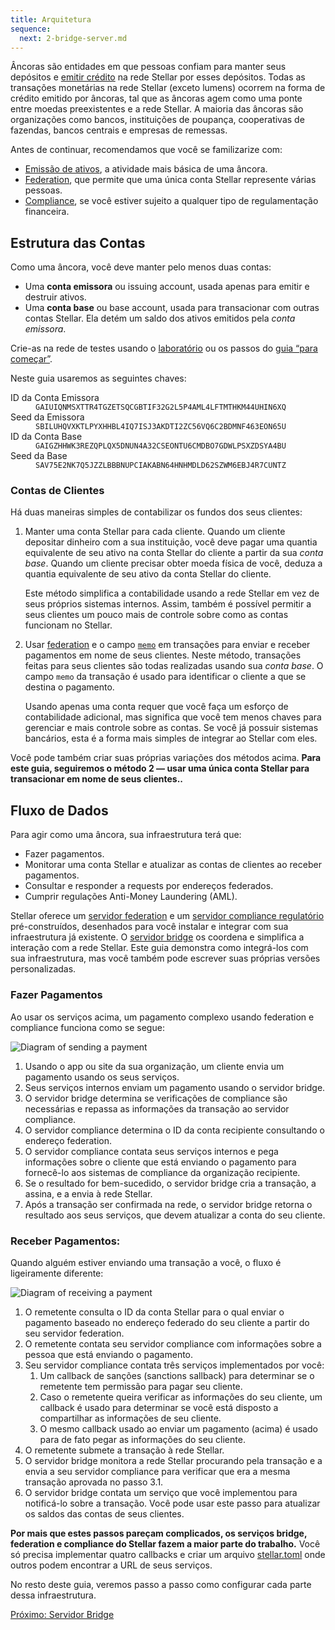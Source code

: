```yaml
---
title: Arquitetura
sequence:
  next: 2-bridge-server.md
---
```


Âncoras são entidades em que pessoas confiam para manter seus depósitos e [emitir crédito](../issuing-assets.md) na rede Stellar por esses depósitos. Todas as transações monetárias na rede Stellar (exceto lumens) ocorrem na forma de crédito emitido por âncoras, tal que as âncoras agem como uma ponte entre moedas preexistentes e a rede Stellar. A maioria das âncoras são organizações como bancos, instituições de poupança, cooperativas de fazendas, bancos centrais e empresas de remessas.

Antes de continuar, recomendamos que você se familizarize com:

- [Emissão de ativos](../issuing-assets.md), a atividade mais básica de uma âncora.
- [Federation](../concepts/federation.md), que permite que uma única conta Stellar represente várias pessoas.
- [Compliance](../compliance-protocol.md), se você estiver sujeito a qualquer tipo de regulamentação financeira.


## Estrutura das Contas

Como uma âncora, você deve manter pelo menos duas contas:

- Uma **conta emissora** ou issuing account, usada apenas para emitir e destruir ativos.
- Uma **conta base** ou base account, usada para transacionar com outras contas Stellar. Ela detém um saldo dos ativos emitidos pela *conta emissora*.

Crie-as na rede de testes usando o [laboratório](https://stellar.org/laboratory/) ou os passos do [guia “para começar”](../get-started/create-account.md).

Neste guia usaremos as seguintes chaves:

<dl>
  <dt>ID da Conta Emissora</dt>
  <dd><code>GAIUIQNMSXTTR4TGZETSQCGBTIF32G2L5P4AML4LFTMTHKM44UHIN6XQ</code></dd>
  <dt>Seed da Emissora</dt>
  <dd><code>SBILUHQVXKTLPYXHHBL4IQ7ISJ3AKDTI2ZC56VQ6C2BDMNF463EON65U</code></dd>
  <dt>ID da Conta Base</dt>
  <dd><code>GAIGZHHWK3REZQPLQX5DNUN4A32CSEONTU6CMDBO7GDWLPSXZDSYA4BU</code></dd>
  <dt>Seed da Base</dt>
  <dd><code>SAV75E2NK7Q5JZZLBBBNUPCIAKABN64HNHMDLD62SZWM6EBJ4R7CUNTZ</code></dd>
</dl>



### Contas de Clientes

Há duas maneiras simples de contabilizar os fundos dos seus clientes:

1. Manter uma conta Stellar para cada cliente. Quando um cliente depositar dinheiro com a sua instituição, você deve pagar uma quantia equivalente de seu ativo na conta Stellar do cliente a partir da sua *conta base*. Quando um cliente precisar obter moeda física de você, deduza a quantia equivalente de seu ativo da conta Stellar do cliente.

    Este método simplifica a contabilidade usando a rede Stellar em vez de seus próprios sistemas internos. Assim, também é possível permitir a seus clientes um pouco mais de controle sobre como as contas funcionam no Stellar.

2. Usar [federation](../concepts/federation.md) e o campo [`memo`](../concepts/transactions.md#memo) em transações para enviar e receber pagamentos em nome de seus clientes. Neste método, transações feitas para seus clientes são todas realizadas usando sua *conta base*. O campo `memo` da transação é usado para identificar o cliente a que se destina o pagamento.

    Usando apenas uma conta requer que você faça um esforço de contabilidade adicional, mas significa que você tem menos chaves para gerenciar e mais controle sobre as contas. Se você já possuir sistemas bancários, esta é a forma mais simples de integrar ao Stellar com eles.

Você pode também criar suas próprias variações dos métodos acima. **Para este guia, seguiremos o método 2 — usar uma única conta Stellar para transacionar em nome de seus clientes..**


## Fluxo de Dados

Para agir como uma âncora, sua infraestrutura terá que:

- Fazer pagamentos.
- Monitorar uma conta Stellar e atualizar as contas de clientes ao receber pagamentos.
- Consultar e responder a requests por endereços federados.
- Cumprir regulações Anti-Money Laundering (AML).

Stellar oferece um [servidor federation](https://github.com/stellar/go/tree/master/services/federation) e um [servidor compliance regulatório](https://github.com/stellar/bridge-server/blob/master/readme_compliance.md) pré-construídos, desenhados para você instalar e integrar com sua infraestrutura já existente. O [servidor bridge](https://github.com/stellar/bridge-server/blob/master/readme_bridge.md) os coordena e simplifica a interação com a rede Stellar. Este guia demonstra como integrá-los com sua infraestrutura, mas você também pode escrever suas próprias versões personalizadas.

### Fazer Pagamentos

Ao usar os serviços acima, um pagamento complexo usando federation e compliance funciona como se segue:

![Diagram of sending a payment](assets/anchor-send-payment-compliance.png)

1. Usando o app ou site da sua organização, um cliente envia um pagamento usando os seus serviços.
2. Seus serviços internos enviam um pagamento usando o servidor bridge.
3. O servidor bridge determina se verificações de compliance são necessárias e repassa as informações da transação ao servidor compliance.
4. O servidor compliance determina o ID da conta recipiente consultando o endereço federation.
5. O servidor compliance contata seus serviços internos e pega informações sobre o cliente que está enviando o pagamento para fornecê-lo aos sistemas de compliance da organização recipiente.
6. Se o resultado for bem-sucedido, o servidor bridge cria a transação, a assina, e a envia à rede Stellar.
7. Após a transação ser confirmada na rede, o servidor bridge retorna o resultado aos seus serviços, que devem atualizar a conta do seu cliente.


### Receber Pagamentos:

Quando alguém estiver enviando uma transação a você, o fluxo é ligeiramente diferente:

![Diagram of receiving a payment](assets/anchor-receive-payment-compliance.png)

1. O remetente consulta o ID da conta Stellar para o qual enviar o pagamento baseado no endereço federado do seu cliente a partir do seu servidor federation.
2. O remetente contata seu servidor compliance com informações sobre a pessoa que está enviando o pagamento.
3. Seu servidor compliance contata três serviços implementados por você:
    1. Um callback de sanções (sanctions sallback) para determinar se o remetente tem permissão para pagar seu cliente.
    2. Caso o remetente queira verificar as informações do seu cliente, um callback é usado para determinar se você está disposto a compartilhar as informações de seu cliente.
    3. O mesmo callback usado ao enviar um pagamento (acima) é usado para de fato pegar as informações do seu cliente.
4. O remetente submete a transação à rede Stellar.
5. O servidor bridge monitora a rede Stellar procurando pela transação e a envia a seu servidor compliance para verificar que era a mesma transação aprovada no passo 3.1.
6. O servidor bridge contata um serviço que você implementou para notificá-lo sobre a transação. Você pode usar este passo para atualizar os saldos das contas de seus clientes.

**Por mais que estes passos pareçam complicados, os serviços bridge, federation e compliance do Stellar fazem a maior parte do trabalho.** Você só precisa implementar quatro callbacks e criar um arquivo [stellar.toml](../concepts/stellar-toml.md) onde outros podem encontrar a URL de seus serviços.

No resto deste guia, veremos passo a passo como configurar cada parte dessa infraestrutura.

<nav class="sequence-navigation">
  <a rel="next" href="2-bridge-server.md">Próximo: Servidor Bridge</a>
</nav>
